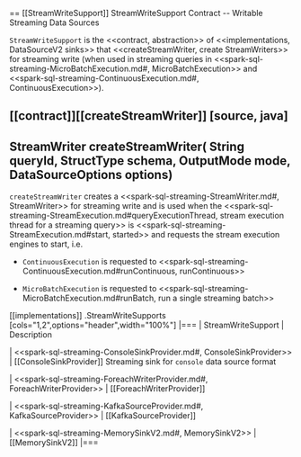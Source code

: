 == [[StreamWriteSupport]] StreamWriteSupport Contract -- Writable Streaming Data Sources

`StreamWriteSupport` is the <<contract, abstraction>> of <<implementations, DataSourceV2 sinks>> that <<createStreamWriter, create StreamWriters>> for streaming write (when used in streaming queries in <<spark-sql-streaming-MicroBatchExecution.md#, MicroBatchExecution>> and <<spark-sql-streaming-ContinuousExecution.md#, ContinuousExecution>>).

[[contract]][[createStreamWriter]]
[source, java]
----
StreamWriter createStreamWriter(
  String queryId,
  StructType schema,
  OutputMode mode,
  DataSourceOptions options)
----

`createStreamWriter` creates a <<spark-sql-streaming-StreamWriter.md#, StreamWriter>> for streaming write and is used when the <<spark-sql-streaming-StreamExecution.md#queryExecutionThread, stream execution thread for a streaming query>> is <<spark-sql-streaming-StreamExecution.md#start, started>> and requests the stream execution engines to start, i.e.

* `ContinuousExecution` is requested to <<spark-sql-streaming-ContinuousExecution.md#runContinuous, runContinuous>>

* `MicroBatchExecution` is requested to <<spark-sql-streaming-MicroBatchExecution.md#runBatch, run a single streaming batch>>

[[implementations]]
.StreamWriteSupports
[cols="1,2",options="header",width="100%"]
|===
| StreamWriteSupport
| Description

| <<spark-sql-streaming-ConsoleSinkProvider.md#, ConsoleSinkProvider>>
| [[ConsoleSinkProvider]] Streaming sink for `console` data source format

| <<spark-sql-streaming-ForeachWriterProvider.md#, ForeachWriterProvider>>
| [[ForeachWriterProvider]]

| <<spark-sql-streaming-KafkaSourceProvider.md#, KafkaSourceProvider>>
| [[KafkaSourceProvider]]

| <<spark-sql-streaming-MemorySinkV2.md#, MemorySinkV2>>
| [[MemorySinkV2]]
|===
